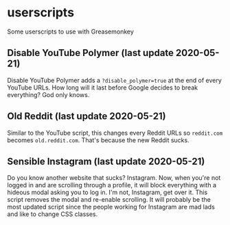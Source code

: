 # userscripts
Some userscripts to use with Greasemonkey

## Disable YouTube Polymer (last update 2020-05-21)

Disable YouTube Polymer adds a `?disable_polymer=true` at the end of every YouTube URLs.  How long will it last before Google decides to break everything?  God only knows.

## Old Reddit (last update 2020-05-21)

Similar to the YouTube script, this changes every Reddit URLs so `reddit.com` becomes `old.reddit.com`.  That's because the new Reddit sucks.

## Sensible Instagram (last update 2020-05-21)

Do you know another website that sucks?  Instagram.  Now, when you're not logged in and are scrolling through a profile, it will block everything with a hideous modal asking you to log in.  I'm not, Instagram, get over it.  This script removes the modal and re-enable scrolling.  It will probably be the most updated script since the people working for Instagram are mad lads and like to change CSS classes.
